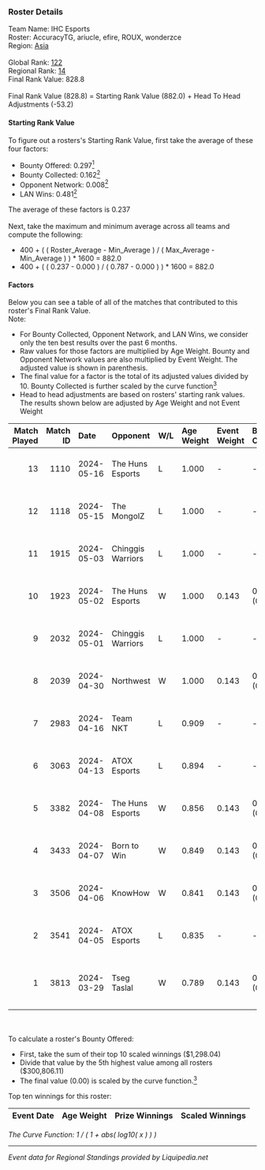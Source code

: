 ### Roster Details<br />
Team Name: IHC Esports<br />
Roster: AccuracyTG, ariucle, efire, ROUX, wonderzce<br />
Region: [Asia]( ../standings_asia.md)<br />
<br />
Global Rank: [122](../standings_global.md)<br />
Regional Rank: [14]( ../standings_asia.md)<br />
Final Rank Value:  828.8<br />
<br />
Final Rank Value (828.8) = Starting Rank Value (882.0) + Head To Head Adjustments (-53.2)<br />

#### Starting Rank Value<br />
To figure out a rosters's Starting Rank Value, first take the average of these four factors:<br />
- Bounty Offered: 0.297[<sup>1</sup>](#table2)
- Bounty Collected: 0.162[<sup>2</sup>](#table1)
- Opponent Network: 0.008[<sup>2</sup>](#table1)
- LAN Wins: 0.481[<sup>2</sup>](#table1)

The average of these factors is 0.237<br />
<br />
Next, take the maximum and minimum average across all teams and compute the following:<br />
- 400 + ( ( Roster_Average - Min_Average ) / ( Max_Average - Min_Average ) ) * 1600 = 882.0
- 400 + ( ( 0.237 - 0.000 ) / ( 0.787 - 0.000 ) ) * 1600 = 882.0


#### Factors<br />
Below you can see a table of all of the matches that contributed to this roster's Final Rank Value.<br />
Note:<br />

- For Bounty Collected, Opponent Network, and LAN Wins, we consider only the ten best results over the past 6 months.
- Raw values for those factors are multiplied by Age Weight. Bounty and Opponent Network values are also multiplied by Event Weight. The adjusted value is shown in parenthesis.
- The final value for a factor is the total of its adjusted values divided by 10. Bounty Collected is further scaled by the curve function[<sup>3</sup>](#curveFunction)
- Head to head adjustments are based on rosters' starting rank values. The results shown below are adjusted by Age Weight and not Event Weight
<span id="table1"></span><br />


| Match Played | Match ID | Date       | Opponent          | W/L | Age Weight | Event Weight | Bounty Collected | Opponent Network | LAN Wins  | H2H Adj. | Roster                                      |
| -: | -: | :- | :- | :- | :- | :- | :- | :- | :- | -: | :- |
|           13 |     1110 | 2024-05-16 | The Huns Esports  | L   | 1.000      | -            | -                | -                | -         |   -16.11 | AccuracyTG, ariucle, efire, ROUX, wonderzce |
|           12 |     1118 | 2024-05-15 | The MongolZ       | L   | 1.000      | -            | -                | -                | -         |    -0.54 | AccuracyTG, ariucle, efire, ROUX, wonderzce |
|           11 |     1915 | 2024-05-03 | Chinggis Warriors | L   | 1.000      | -            | -                | -                | -         |   -17.72 | AccuracyTG, ariucle, efire, ROUX, wonderzce |
|           10 |     1923 | 2024-05-02 | The Huns Esports  | W   | 1.000      | 0.143        | 0.000 (0.000)    | 0.292 (0.042)    | 1 (1.000) |    14.54 | AccuracyTG, ariucle, efire, ROUX, wonderzce |
|            9 |     2032 | 2024-05-01 | Chinggis Warriors | L   | 1.000      | -            | -                | -                | -         |   -18.85 | AccuracyTG, ariucle, efire, ROUX, wonderzce |
|            8 |     2039 | 2024-04-30 | Northwest         | W   | 1.000      | 0.143        | 0.000 (0.000)    | 0.000 (0.000)    | 1 (1.000) |     1.98 | AccuracyTG, ariucle, efire, ROUX, wonderzce |
|            7 |     2983 | 2024-04-16 | Team NKT          | L   | 0.909      | -            | -                | -                | -         |   -25.40 | AccuracyTG, ariucle, efire, ROUX, wonderzce |
|            6 |     3063 | 2024-04-13 | ATOX Esports      | L   | 0.894      | -            | -                | -                | -         |    -4.84 | AccuracyTG, ariucle, efire, ROUX, wonderzce |
|            5 |     3382 | 2024-04-08 | The Huns Esports  | W   | 0.856      | 0.143        | 0.000 (0.000)    | 0.292 (0.036)    | 1 (0.856) |    11.96 | AccuracyTG, ariucle, efire, ROUX, wonderzce |
|            4 |     3433 | 2024-04-07 | Born to Win       | W   | 0.849      | 0.143        | 0.000 (0.000)    | 0.023 (0.003)    | 1 (0.849) |     2.34 | AccuracyTG, ariucle, efire, ROUX, wonderzce |
|            3 |     3506 | 2024-04-06 | KnowHow           | W   | 0.841      | 0.143        | 0.000 (0.000)    | 0.022 (0.003)    | 1 (0.841) |     1.77 | AccuracyTG, ariucle, efire, ROUX, wonderzce |
|            2 |     3541 | 2024-04-05 | ATOX Esports      | L   | 0.835      | -            | -                | -                | -         |    -3.86 | AccuracyTG, ariucle, efire, ROUX, wonderzce |
|            1 |     3813 | 2024-03-29 | Tseg Taslal       | W   | 0.789      | 0.143        | 0.000 (0.000)    | 0.000 (0.000)    | 0 (0.000) |     1.56 | Bajify, blackyg4n, Ensury, lannde, SKITZOOO |

<br />
<span id="table2"></span><br />
To calculate a roster's Bounty Offered:<br />

- First, take the sum of their top 10 scaled winnings ($1,298.04)
- Divide that value by the 5th highest value among all rosters ($300,806.11)
- The final value (0.00) is scaled by the curve function.[<sup>3</sup>](#curveFunction)

Top ten winnings for this roster:<br />

| Event Date | Age Weight | Prize Winnings | Scaled Winnings |
| :- | -: | :- | :- |


<span id="curveFunction"></span>_The Curve Function: 1 / ( 1 + abs( log10( x ) ) )_<br />

---
_Event data for Regional Standings provided by Liquipedia.net_<br />
